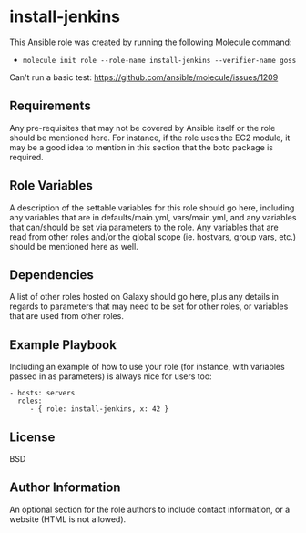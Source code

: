 install-jenkins
=========

This Ansible role was created by running the following Molecule command:
- `molecule init role --role-name install-jenkins --verifier-name goss`

Can't run a basic test: https://github.com/ansible/molecule/issues/1209

Requirements
------------

Any pre-requisites that may not be covered by Ansible itself or the role should
be mentioned here. For instance, if the role uses the EC2 module, it may be a
good idea to mention in this section that the boto package is required.

Role Variables
--------------

A description of the settable variables for this role should go here, including
any variables that are in defaults/main.yml, vars/main.yml, and any variables
that can/should be set via parameters to the role. Any variables that are read
from other roles and/or the global scope (ie. hostvars, group vars, etc.) should
be mentioned here as well.

Dependencies
------------

A list of other roles hosted on Galaxy should go here, plus any details in
regards to parameters that may need to be set for other roles, or variables that
are used from other roles.

Example Playbook
----------------

Including an example of how to use your role (for instance, with variables
passed in as parameters) is always nice for users too:

    - hosts: servers
      roles:
         - { role: install-jenkins, x: 42 }

License
-------

BSD

Author Information
------------------

An optional section for the role authors to include contact information, or a
website (HTML is not allowed).

